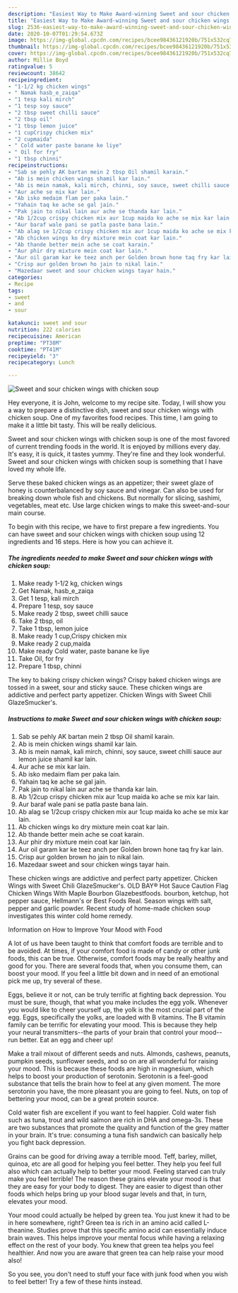 ```yaml
---
description: "Easiest Way to Make Award-winning Sweet and sour chicken wings with chicken soup"
title: "Easiest Way to Make Award-winning Sweet and sour chicken wings with chicken soup"
slug: 2536-easiest-way-to-make-award-winning-sweet-and-sour-chicken-wings-with-chicken-soup
date: 2020-10-07T01:29:54.673Z
image: https://img-global.cpcdn.com/recipes/bcee98436121920b/751x532cq70/sweet-and-sour-chicken-wings-with-chicken-soup-recipe-main-photo.jpg
thumbnail: https://img-global.cpcdn.com/recipes/bcee98436121920b/751x532cq70/sweet-and-sour-chicken-wings-with-chicken-soup-recipe-main-photo.jpg
cover: https://img-global.cpcdn.com/recipes/bcee98436121920b/751x532cq70/sweet-and-sour-chicken-wings-with-chicken-soup-recipe-main-photo.jpg
author: Millie Boyd
ratingvalue: 5
reviewcount: 38642
recipeingredient:
- "1-1/2 kg chicken wings"
- " Namak hasb_e_zaiqa"
- "1 tesp kali mirch"
- "1 tesp soy sauce"
- "2 tbsp sweet chilli sauce"
- "2 tbsp oil"
- "1 tbsp lemon juice"
- "1 cupCrispy chicken mix"
- "2 cupmaida"
- " Cold water paste banane ke liye"
- " Oil for fry"
- "1 tbsp chinni"
recipeinstructions:
- "Sab se pehly AK bartan mein 2 tbsp Oil shamil karain."
- "Ab is mein chicken wings shamil kar lain."
- "Ab is mein namak, kali mirch, chinni, soy sauce, sweet chilli sauce aur lemon juice shamil kar lain."
- "Aur ache se mix kar lain."
- "Ab isko medaim flam per paka lain."
- "Yahain taq ke ache se gal jain."
- "Pak jain to nikal lain aur ache se thanda kar lain."
- "Ab 1/2cup crispy chicken mix aur 1cup maida ko ache se mix kar lain."
- "Aur baraf wale pani se patla paste bana lain."
- "Ab alag se 1/2cup crispy chicken mix aur 1cup maida ko ache se mix kar lain."
- "Ab chicken wings ko dry mixture mein coat kar lain."
- "Ab thande better mein ache se coat karain."
- "Aur phir dry mixture mein coat kar lain."
- "Aur oil garam kar ke teez anch per Golden brown hone taq fry kar lain."
- "Crisp aur golden brown ho jain to nikal lain."
- "Mazedaar sweet and sour chicken wings tayar hain."
categories:
- Recipe
tags:
- sweet
- and
- sour

katakunci: sweet and sour 
nutrition: 222 calories
recipecuisine: American
preptime: "PT38M"
cooktime: "PT41M"
recipeyield: "3"
recipecategory: Lunch

---
```



![Sweet and sour chicken wings with chicken soup](https://img-global.cpcdn.com/recipes/bcee98436121920b/751x532cq70/sweet-and-sour-chicken-wings-with-chicken-soup-recipe-main-photo.jpg)

Hey everyone, it is John, welcome to my recipe site. Today, I will show you a way to prepare a distinctive dish, sweet and sour chicken wings with chicken soup. One of my favorites food recipes. This time, I am going to make it a little bit tasty. This will be really delicious.

Sweet and sour chicken wings with chicken soup is one of the most favored of current trending foods in the world. It is enjoyed by millions every day. It's easy, it is quick, it tastes yummy. They're fine and they look wonderful. Sweet and sour chicken wings with chicken soup is something that I have loved my whole life.

Serve these baked chicken wings as an appetizer; their sweet glaze of honey is counterbalanced by soy sauce and vinegar. Can also be used for breaking down whole fish and chickens. But normally for slicing, sashimi, vegetables, meat etc. Use large chicken wings to make this sweet-and-sour main course.


To begin with this recipe, we have to first prepare a few ingredients. You can have sweet and sour chicken wings with chicken soup using 12 ingredients and 16 steps. Here is how you can achieve it.

<!--inarticleads1-->

##### The ingredients needed to make Sweet and sour chicken wings with chicken soup:

1. Make ready 1-1/2 kg, chicken wings
1. Get  Namak, hasb_e_zaiqa
1. Get 1 tesp, kali mirch
1. Prepare 1 tesp, soy sauce
1. Make ready 2 tbsp, sweet chilli sauce
1. Take 2 tbsp, oil
1. Take 1 tbsp, lemon juice
1. Make ready 1 cup,Crispy chicken mix
1. Make ready 2 cup,maida
1. Make ready  Cold water, paste banane ke liye
1. Take  Oil, for fry
1. Prepare 1 tbsp, chinni


The key to baking crispy chicken wings? Crispy baked chicken wings are tossed in a sweet, sour and sticky sauce. These chicken wings are addictive and perfect party appetizer. Chicken Wings with Sweet Chili GlazeSmucker&#39;s. 

<!--inarticleads2-->

##### Instructions to make Sweet and sour chicken wings with chicken soup:

1. Sab se pehly AK bartan mein 2 tbsp Oil shamil karain.
1. Ab is mein chicken wings shamil kar lain.
1. Ab is mein namak, kali mirch, chinni, soy sauce, sweet chilli sauce aur lemon juice shamil kar lain.
1. Aur ache se mix kar lain.
1. Ab isko medaim flam per paka lain.
1. Yahain taq ke ache se gal jain.
1. Pak jain to nikal lain aur ache se thanda kar lain.
1. Ab 1/2cup crispy chicken mix aur 1cup maida ko ache se mix kar lain.
1. Aur baraf wale pani se patla paste bana lain.
1. Ab alag se 1/2cup crispy chicken mix aur 1cup maida ko ache se mix kar lain.
1. Ab chicken wings ko dry mixture mein coat kar lain.
1. Ab thande better mein ache se coat karain.
1. Aur phir dry mixture mein coat kar lain.
1. Aur oil garam kar ke teez anch per Golden brown hone taq fry kar lain.
1. Crisp aur golden brown ho jain to nikal lain.
1. Mazedaar sweet and sour chicken wings tayar hain.


These chicken wings are addictive and perfect party appetizer. Chicken Wings with Sweet Chili GlazeSmucker&#39;s. OLD BAY® Hot Sauce Caution Flag Chicken Wings With Maple Bourbon Glazebestfoods. bourbon, ketchup, hot pepper sauce, Hellmann&#39;s or Best Foods Real. Season wings with salt, pepper and garlic powder. Recent study of home-made chicken soup investigates this winter cold home remedy. 

Information on How to Improve Your Mood with Food


A lot of us have been taught to think that comfort foods are terrible and to be avoided. At times, if your comfort food is made of candy or other junk foods, this can be true. Otherwise, comfort foods may be really healthy and good for you. There are several foods that, when you consume them, can boost your mood. If you feel a little bit down and in need of an emotional pick me up, try several of these.

Eggs, believe it or not, can be truly terrific at fighting back depression. You must be sure, though, that what you make includes the egg yolk. Whenever you would like to cheer yourself up, the yolk is the most crucial part of the egg. Eggs, specifically the yolks, are loaded with B vitamins. The B vitamin family can be terrific for elevating your mood. This is because they help your neural transmitters--the parts of your brain that control your mood--run better. Eat an egg and cheer up!

Make a trail mixout of different seeds and nuts. Almonds, cashews, peanuts, pumpkin seeds, sunflower seeds, and so on are all wonderful for raising your mood. This is because these foods are high in magnesium, which helps to boost your production of serotonin. Serotonin is a feel-good substance that tells the brain how to feel at any given moment. The more serotonin you have, the more pleasant you are going to feel. Nuts, on top of bettering your mood, can be a great protein source.

Cold water fish are excellent if you want to feel happier. Cold water fish such as tuna, trout and wild salmon are rich in DHA and omega-3s. These are two substances that promote the quality and function of the grey matter in your brain. It's true: consuming a tuna fish sandwich can basically help you fight back depression. 

Grains can be good for driving away a terrible mood. Teff, barley, millet, quinoa, etc are all good for helping you feel better. They help you feel full also which can actually help to better your mood. Feeling starved can truly make you feel terrible! The reason these grains elevate your mood is that they are easy for your body to digest. They are easier to digest than other foods which helps bring up your blood sugar levels and that, in turn, elevates your mood.

Your mood could actually be helped by green tea. You just knew it had to be in here somewhere, right? Green tea is rich in an amino acid called L-theanine. Studies prove that this specific amino acid can essentially induce brain waves. This helps improve your mental focus while having a relaxing effect on the rest of your body. You knew that green tea helps you feel healthier. And now you are aware that green tea can help raise your mood also!

So you see, you don't need to stuff your face with junk food when you wish to feel better! Try  a few  of  these  hints  instead.

